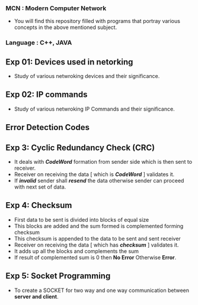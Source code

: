### MCN : Modern Computer Network

- You will find this repository filled with programs that portray various concepts in the above mentioned subject.

### Language : C++, JAVA

## Exp 01: Devices used in netorking

- Study of various netwroking devices and their significance.

## Exp 02: IP commands

- Study of various netwroking IP Commands and their significance.

## Error Detection Codes

## Exp 3:  Cyclic Redundancy Check (CRC)

- It deals with **_CodeWord_** formation from sender side which is then sent to receiver.
- Receiver on receiving the data [ which is ***CodeWord*** ] validates it.
- If **_invalid_** sender shall **_resend_** the data otherwise sender can proceed with next set of data.

## Exp 4: Checksum

- First data to be sent is divided into blocks of equal size
- This blocks are added and the sum formed is complemented forming checksum
- This checksum is appended to the data to be sent and sent receiver
- Receiver on receiving the data [ which has ***checksum*** ] validates it.
- It adds up all the blocks and complements the sum
- If result of complemented sum is 0 then **No Error** Otherwise **Error**.

## Exp 5: Socket Programming
- To create a SOCKET for two way and one way communication between **server and client**.
